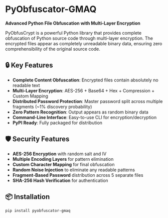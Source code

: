 # PyObfuscator-GMAQ

**Advanced Python File Obfuscation with Multi-Layer Encryption**

PyObfusCrypt is a powerful Python library that provides complete obfuscation of Python source code through multi-layer encryption. The encrypted files appear as completely unreadable binary data, ensuring zero comprehensibility of the original source code.

## 🔒 Key Features

- **Complete Content Obfuscation**: Encrypted files contain absolutely no readable text
- **Multi-Layer Encryption**: AES-256 + Base64 + Hex + Compression + Custom Mapping
- **Distributed Password Protection**: Master password split across multiple fragments (~1% discovery probability)
- **Zero Pattern Recognition**: Output appears as random binary data
- **Command-Line Interface**: Easy-to-use CLI for encryption/decryption
- **PyPI Ready**: Fully packaged for distribution

## 🛡️ Security Features

- **AES-256 Encryption** with random salt and IV
- **Multiple Encoding Layers** for pattern elimination
- **Custom Character Mapping** for final obfuscation
- **Random Noise Injection** to eliminate any readable patterns
- **Fragment-Based Password** distribution across 5 separate files
- **SHA-256 Hash Verification** for authentication

## 📦 Installation

```bash
pip install pyobfuscator-gmaq
